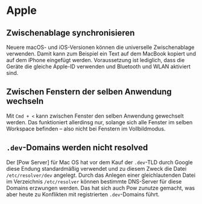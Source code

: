 # Apple

## Zwischenablage synchronisieren
Neuere macOS- und iOS-Versionen können die universelle Zwischenablage verwenden. Damit kann zum Beispiel ein Text auf dem MacBook kopiert und auf dem iPhone eingefügt werden. Voraussetzung ist lediglich, dass die Geräte die gleiche Apple-ID verwenden und Bluetooth und WLAN aktiviert sind.

## Zwischen Fenstern der selben Anwendung wechseln
Mit `Cmd + <` kann zwischen Fenster den selben Anwendung gewechselt werden. Das funktioniert allerdinsg nur, solange sich alle Fenster im selben Workspace befinden – also nicht bei Fenstern im Vollbildmodus.

## `.dev`-Domains werden nicht resolved
Der [Pow Server] für Mac OS hat vor dem Kauf der `.dev`-TLD durch Google diese Endung standardmäßig verwendet und zu diesem Zweck die Datei `/etc/resolver/dev` angelegt. Durch das Anlegen einer gleichlautenden Datei im Verzeichnis `/etc/resolver` können bestimmte DNS-Server für diese Domains erzwungen werden. Das hat sich auch Pow zunutze gemacht, was aber heute zu Konflikten mit registrierten `.dev`-Domains führt.

